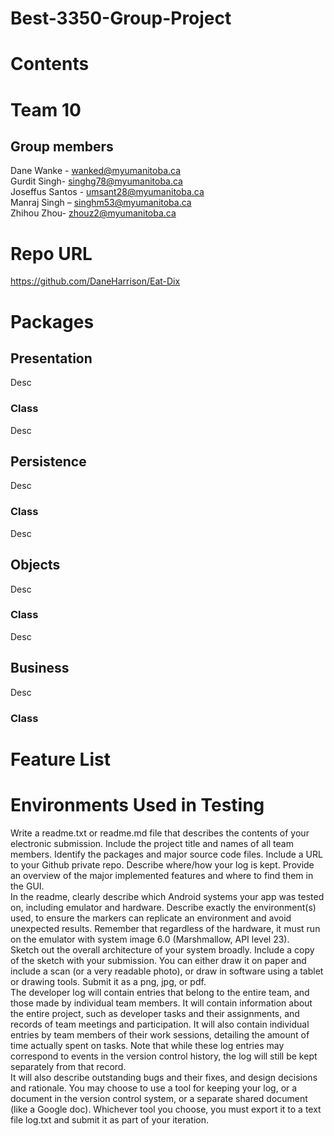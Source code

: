 # Best-3350-Group-Project

# Contents


# Team 10
## Group members
Dane Wanke - wanked@myumanitoba.ca  
Gurdit Singh- singhg78@myumanitoba.ca  
Joseffus Santos - umsant28@myumanitoba.ca  
Manraj Singh – singhm53@myumanitoba.ca  
Zhihou Zhou- zhouz2@myumanitoba.ca  

# Repo URL
https://github.com/DaneHarrison/Eat-Dix

# Packages
## Presentation
Desc  

### Class 
Desc  

## Persistence
Desc  
### Class
Desc  
## Objects  
Desc  
### Class
Desc  

## Business
Desc

### Class


# Feature List


# Environments Used in Testing




Write a readme.txt or readme.md file that describes the contents of your electronic submission. Include the project title and names of all team members. Identify the packages and major source code files. Include a URL to your Github private repo. Describe where/how your log is kept. Provide an overview of the major implemented features and where to find them in the GUI.  
In the readme, clearly describe which Android systems your app was tested on, including emulator and hardware. Describe exactly the environment(s) used, to ensure the markers can replicate an environment and avoid unexpected results. Remember that regardless of the hardware, it must run on the emulator with system image 6.0 (Marshmallow, API level 23).  
Sketch out the overall architecture of your system broadly. Include a copy of the sketch with your submission. You can either draw it on paper and include a scan (or a very readable photo), or draw in software using a tablet or drawing tools. Submit it as a png, jpg, or pdf.  
The developer log will contain entries that belong to the entire team, and those made by individual team members. It will contain information about the entire project, such as developer tasks and their assignments, and records of team meetings and participation. It will also contain individual entries by team members of their work sessions, detailing the amount of time actually spent on tasks. Note that while these log entries may correspond to events in the version control history, the log will still be kept separately from that record.  
It will also describe outstanding bugs and their fixes, and design decisions and rationale. You may choose to use a tool for keeping your log, or a document in the version control system, or a separate shared document (like a Google doc). Whichever tool you choose, you must export it to a text file log.txt and submit it as part of your iteration.  
